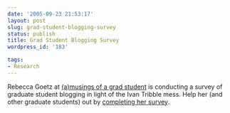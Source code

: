 ```yaml
---
date: '2005-09-23 21:53:17'
layout: post
slug: grad-student-blogging-survey
status: publish
title: Grad Student Blogging Survey
wordpress_id: '183'

tags:
- Research
---
```


Rebecca Goetz at [(a)musings of a grad student](http://rebecca-goetz.blogspot.com/) is conducting a survey of graduate student blogging in light of the Ivan Tribble mess. Help her (and other graduate students) out by [completing her survey](http://rebecca-goetz.blogspot.com/2005/09/tribble-fall-out-and-what-we-can-do.html).
